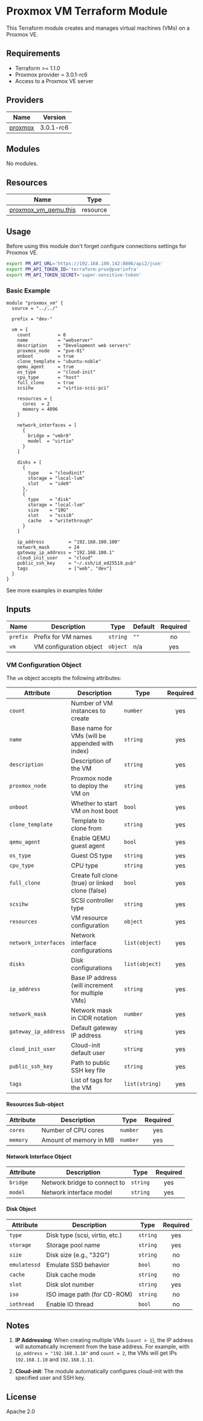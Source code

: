 # Proxmox VM Terraform Module

This Terraform module creates and manages virtual machines (VMs) on a Proxmox VE.

## Requirements

- Terraform >= 1.1.0
- Proxmox provider = 3.0.1-rc6
- Access to a Proxmox VE server

## Providers

| Name | Version |
|------|---------|
| <a name="proxmox"></a> [proxmox](https://registry.terraform.io/providers/Telmate/proxmox/3.0.1-rc6) | 3.0.1-rc6 |

## Modules

No modules.

## Resources

| Name | Type |
|------|------|
| [proxmox_vm_qemu.this](https://registry.terraform.io/providers/Telmate/proxmox/3.0.1-rc6/docs/resources/vm_qemu) | resource |

## Usage

Before using this module don't forget configure connections settings for Proxmox VE.

```bash
export PM_API_URL='https://192.168.100.142:8006/api2/json'
export PM_API_TOKEN_ID='terraform-prov@pve!infra'
export PM_API_TOKEN_SECRET='super-sensitive-token'
```

### Basic Example

```text
module "proxmox_vm" {
  source = "../../"

  prefix = "dev-"

  vm = {
    count          = 0
    name           = "webserver"
    description    = "Development web servers"
    proxmox_node   = "pve-01"
    onboot         = true
    clone_template = "ubuntu-noble"
    qemu_agent     = true
    os_type        = "cloud-init"
    cpu_type       = "host"
    full_clone     = true
    scsihw         = "virtio-scsi-pci"

    resources = {
      cores  = 2
      memory = 4096
    }

    network_interfaces = [
      {
        bridge = "vmbr0"
        model  = "virtio"
      }
    ]

    disks = [
      {
        type    = "cloudinit"
        storage = "local-lvm"
        slot    = "ide0"
      },
      {
        type    = "disk"
        storage = "local-lvm"
        size    = "10G"
        slot    = "scsi0"
        cache   = "writethrough"
      }
    ]

    ip_address         = "192.168.100.100"
    network_mask       = 24
    gateway_ip_address = "192.168.100.1"
    cloud_init_user    = "cloud"
    public_ssh_key     = "~/.ssh/id_ed25519.pub"
    tags               = ["web", "dev"]
  }
}
```

See more examples in examples folder

## Inputs

| Name | Description | Type | Default | Required |
|------|-------------|------|---------|:--------:|
| `prefix` | Prefix for VM names | `string` | `""` | no |
| `vm` | VM configuration object | `object` | n/a | yes |

### VM Configuration Object

The `vm` object accepts the following attributes:

| Attribute | Description | Type | Required |
|-----------|-------------|------|:--------:|
| `count` | Number of VM instances to create | `number` | yes |
| `name` | Base name for VMs (will be appended with index) | `string` | yes |
| `description` | Description of the VM | `string` | yes |
| `proxmox_node` | Proxmox node to deploy the VM on | `string` | yes |
| `onboot` | Whether to start VM on host boot | `bool` | yes |
| `clone_template` | Template to clone from | `string` | yes |
| `qemu_agent` | Enable QEMU guest agent | `bool` | yes |
| `os_type` | Guest OS type | `string` | yes |
| `cpu_type` | CPU type | `string` | yes |
| `full_clone` | Create full clone (true) or linked clone (false) | `bool` | yes |
| `scsihw` | SCSI controller type | `string` | yes |
| `resources` | VM resource configuration | `object` | yes |
| `network_interfaces` | Network interface configurations | `list(object)` | yes |
| `disks` | Disk configurations | `list(object)` | yes |
| `ip_address` | Base IP address (will increment for multiple VMs) | `string` | yes |
| `network_mask` | Network mask in CIDR notation | `number` | yes |
| `gateway_ip_address` | Default gateway IP address | `string` | yes |
| `cloud_init_user` | Cloud-init default user | `string` | yes |
| `public_ssh_key` | Path to public SSH key file | `string` | yes |
| `tags` | List of tags for the VM | `list(string)` | yes |

#### Resources Sub-object

| Attribute | Description | Type | Required |
|-----------|-------------|------|:--------:|
| `cores` | Number of CPU cores | `number` | yes |
| `memory` | Amount of memory in MB | `number` | yes |

#### Network Interface Object

| Attribute | Description | Type | Required |
|-----------|-------------|------|:--------:|
| `bridge` | Network bridge to connect to | `string` | yes |
| `model` | Network interface model | `string` | yes |

#### Disk Object

| Attribute | Description | Type | Required |
|-----------|-------------|------|:--------:|
| `type` | Disk type (scsi, virtio, etc.) | `string` | yes |
| `storage` | Storage pool name | `string` | yes |
| `size` | Disk size (e.g., "32G") | `string` | no |
| `emulatessd` | Emulate SSD behavior | `bool` | no |
| `cache` | Disk cache mode | `string` | no |
| `slot` | Disk slot number | `string` | yes |
| `iso` | ISO image path (for CD-ROM) | `string` | no |
| `iothread` | Enable IO thread | `bool` | no |

## Notes

1. **IP Addressing**: When creating multiple VMs (`count > 1`), the IP address will automatically increment from the base address. For example, with `ip_address = "192.168.1.10"` and `count = 2`, the VMs will get IPs `192.168.1.10` and `192.168.1.11`.

2. **Cloud-init**: The module automatically configures cloud-init with the specified user and SSH key.

## License

Apache 2.0
